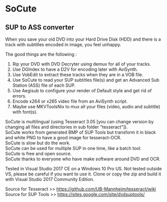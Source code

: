 # SoCute
SUP to ASS converter
-
When you save your old DVD into your Hard Drive Disk (HDD) and there is a track with subtitles encoded in image, you feel unhappy.

The good things are the following :

1. Rip your DVD with DVD Decryter using demux for all of your tracks.
2. Use DGIndex to have a D2V for encoding later with AviSynth.
3. Use VobEdit to extract these tracks when they are in a VOB file.
4. Use SoCute to read your SUP subtitles file(s) and get an Advanced Sub Station (ASS) file of each SUP.
5. Use Aegisub to configure your render of Default style and get rid of errors.
6. Encode x264 or x265 video file from an AviSynth script.
7. Maybe use MKVToolsNix to mux all your files (video, audio and subtitle) with font(s).

SoCute is multilingual (using Tesseract 3.05 [you can change version by changing all files and directories in sub folder "tesseract"]).<br>
SoCute works from generated BMP of SUP Tools but transform it in black and white PNG to have a good image for tesseract-OCR.<br>
SoCute is slow but do the work.<br>
SoCute can be used for multiple SUP in one time, like a batch tool.<br>
SoCute is free and open source.<br>
SoCute thanks to everyone who have make software around DVD and OCR.

Tested in Visual Studio 2017 CE on a Windows 10 Pro US. Not tested outside VS, please be careful if you want to use it.
Clone or copy the zip and build it with Visual Studio 2017 Community Edition.

Source for Tesseract >> https://github.com/UB-Mannheim/tesseract/wiki
Source for SUP Tools >> https://sites.google.com/site/dvdsuptools/
